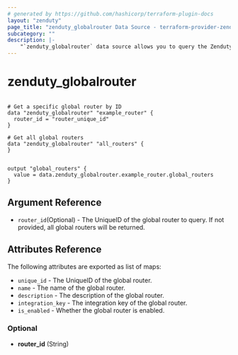 ```yaml
---
# generated by https://github.com/hashicorp/terraform-plugin-docs
layout: "zenduty"
page_title: "zenduty_globalrouter Data Source - terraform-provider-zenduty"
subcategory: ""
description: |-
    "`zenduty_globalrouter` data source allows you to query the Zenduty Global Router API."
---
```


# zenduty_globalrouter 

```hcl

# Get a specific global router by ID
data "zenduty_globalrouter" "example_router" {
  router_id = "router_unique_id"
}

# Get all global routers
data "zenduty_globalrouter" "all_routers" {
}

```

```hcl

output "global_routers" {
  value = data.zenduty_globalrouter.example_router.global_routers
}

```

## Argument Reference

* `router_id`(Optional) - The UniqueID of the global router to query. If not provided, all global routers will be returned.

## Attributes Reference
The following attributes are exported as list of maps:

* `unique_id` - The UniqueID of the global router.
* `name` - The name of the global router.
* `description` - The description of the global router.
* `integration_key` - The integration key of the global router.
* `is_enabled` - Whether the global router is enabled.

### Optional

- **router_id** (String)


